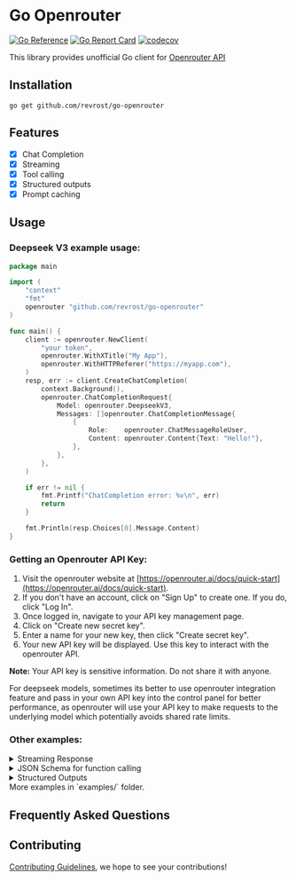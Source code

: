 # Go Openrouter

[![Go Reference](https://pkg.go.dev/badge/github.com/revrost/go-openrouter.svg)](https://pkg.go.dev/github.com/revrost/go-openrouter)
[![Go Report Card](https://goreportcard.com/badge/github.com/revrost/go-openrouter)](https://goreportcard.com/report/github.com/revrost/go-openrouter)
[![codecov](https://codecov.io/gh/revrost/go-openrouter/branch/master/graph/badge.svg?token=bCbIfHLIsW)](https://codecov.io/gh/revrost/go-openrouter)

This library provides unofficial Go client for [Openrouter API](https://openrouter.ai/docs/quick-start)

## Installation

```
go get github.com/revrost/go-openrouter
```

## Features

- [x] Chat Completion
- [x] Streaming
- [x] Tool calling
- [x] Structured outputs
- [x] Prompt caching

## Usage

### Deepseek V3 example usage:

```go
package main

import (
	"context"
	"fmt"
	openrouter "github.com/revrost/go-openrouter"
)

func main() {
	client := openrouter.NewClient(
		"your token",
		openrouter.WithXTitle("My App"),
		openrouter.WithHTTPReferer("https://myapp.com"),
	)
	resp, err := client.CreateChatCompletion(
		context.Background(),
		openrouter.ChatCompletionRequest{
			Model: openrouter.DeepseekV3,
			Messages: []openrouter.ChatCompletionMessage{
				{
					Role:    openrouter.ChatMessageRoleUser,
					Content: openrouter.Content{Text: "Hello!"},
				},
			},
		},
	)

	if err != nil {
		fmt.Printf("ChatCompletion error: %v\n", err)
		return
	}

	fmt.Println(resp.Choices[0].Message.Content)
}

```

### Getting an Openrouter API Key:

1. Visit the openrouter website at [https://openrouter.ai/docs/quick-start](https://openrouter.ai/docs/quick-start).
2. If you don't have an account, click on "Sign Up" to create one. If you do, click "Log In".
3. Once logged in, navigate to your API key management page.
4. Click on "Create new secret key".
5. Enter a name for your new key, then click "Create secret key".
6. Your new API key will be displayed. Use this key to interact with the openrouter API.

**Note:** Your API key is sensitive information. Do not share it with anyone.

For deepseek models, sometimes its better to use openrouter integration feature and pass in your own API key into the control panel for better performance, as openrouter will use your API key to make requests to the underlying model which potentially avoids shared rate limits.

### Other examples:

<details>
<summary>Streaming Response</summary>

```go
func main() {
	ctx := context.Background()
	client := openrouter.NewClient(os.Getenv("OPENROUTER_API_KEY"))

	stream, err := client.CreateChatCompletionStream(
		context.Background(), openrouter.ChatCompletionRequest{
			Model: "qwen/qwen3-235b-a22b-07-25:free",
			Messages: []openrouter.ChatCompletionMessage{
				{
					Role:    "user",
					Content: openrouter.Content{Text: "Hello, how are you?"}},
			},
			Stream: true,
		},
	)
	require.NoError(t, err)
	defer stream.Close()

	for {
		response, err := stream.Recv()
		if err != nil && err != io.EOF {
			require.NoError(t, err)
		}
		if errors.Is(err, io.EOF) {
			fmt.Println("EOF, stream finished")
			return
		}
		json, err := json.MarshalIndent(response, "", "  ")
		require.NoError(t, err)
		fmt.Println(string(json))
	}
}
```

</details>

<details>
<summary>JSON Schema for function calling</summary>

```json
{
  "name": "get_current_weather",
  "description": "Get the current weather in a given location",
  "parameters": {
    "type": "object",
    "properties": {
      "location": {
        "type": "string",
        "description": "The city and state, e.g. San Francisco, CA"
      },
      "unit": {
        "type": "string",
        "enum": ["celsius", "fahrenheit"]
      }
    },
    "required": ["location"]
  }
}
```

Using the `jsonschema` package, this schema could be created using structs as such:

```go
FunctionDefinition{
  Name: "get_current_weather",
  Parameters: jsonschema.Definition{
    Type: jsonschema.Object,
    Properties: map[string]jsonschema.Definition{
      "location": {
        Type: jsonschema.String,
        Description: "The city and state, e.g. San Francisco, CA",
      },
      "unit": {
        Type: jsonschema.String,
        Enum: []string{"celsius", "fahrenheit"},
      },
    },
    Required: []string{"location"},
  },
}
```

The `Parameters` field of a `FunctionDefinition` can accept either of the above styles, or even a nested struct from another library (as long as it can be marshalled into JSON).

</details>

<details>
<summary>Structured Outputs</summary>

```go
func main() {
	ctx := context.Background()
	client := openrouter.NewClient(os.Getenv("OPENROUTER_API_KEY"))

	type Result struct {
		Location    string  `json:"location"`
		Temperature float64 `json:"temperature"`
		Condition   string  `json:"condition"`
	}
	var result Result
	schema, err := jsonschema.GenerateSchemaForType(result)
	if err != nil {
		log.Fatalf("GenerateSchemaForType error: %v", err)
	}

	request := openrouter.ChatCompletionRequest{
		Model: openrouter.DeepseekV3,
		Messages: []openrouter.ChatCompletionMessage{
			{
				Role:    openrouter.ChatMessageRoleUser,
				Content: openrouter.Content{Text: "What's the weather like in London?"},
			},
		},
		ResponseFormat: &openrouter.ChatCompletionResponseFormat{
			Type: openrouter.ChatCompletionResponseFormatTypeJSONSchema,
			JSONSchema: &openrouter.ChatCompletionResponseFormatJSONSchema{
				Name:   "weather",
				Schema: schema,
				Strict: true,
			},
		},
	}

	pj, _ := json.MarshalIndent(request, "", "\t")
	fmt.Printf("request :\n %s\n", string(pj))

	res, err := client.CreateChatCompletion(ctx, request)
	if err != nil {
		fmt.Println("error", err)
	} else {
		b, _ := json.MarshalIndent(res, "", "\t")
		fmt.Printf("response :\n %s", string(b))
	}
}
```

</details>
More examples in `examples/` folder.

## Frequently Asked Questions

## Contributing

[Contributing Guidelines](https://github.com/revrost/go-openrouter/blob/master/CONTRIBUTING.md), we hope to see your contributions!
